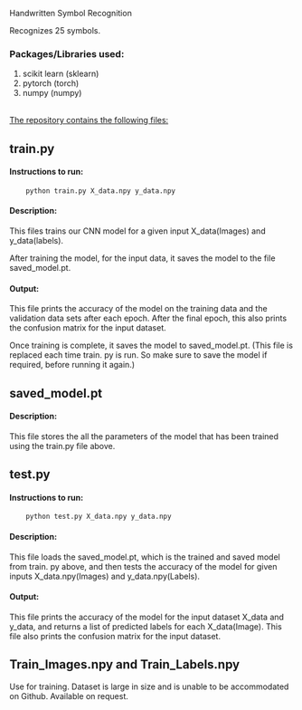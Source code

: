 Handwritten Symbol Recognition

Recognizes 25 symbols.


### Packages/Libraries used:
1. scikit learn (sklearn)
2. pytorch (torch)
3. numpy (numpy)


\
<ins>The repository contains the following files:</ins>

## train&#46;py
#### Instructions to run:
        python train.py X_data.npy y_data.npy

#### Description:
This files trains our CNN model for a given input X_data(Images) and y_data(labels).

After training the model, for the input data, it saves the model to the file saved_model.pt.

#### Output:
This file prints the accuracy of the model on the training data and the validation data sets after each epoch. After the final epoch, this also prints the confusion matrix for the input dataset.

Once training is complete, it saves the model to saved_model.pt. (This file is replaced each time train. py is run. So make sure to save the model if required, before running it again.)

## saved_model&#46;pt

#### Description:
This file stores the all the parameters of the model that has been trained using the train&#46;py file above.

## test&#46;py

#### Instructions to run:
        python test.py X_data.npy y_data.npy
#### Description:
This file loads the saved_model.pt, which is the trained and saved model from train. py above, and then tests the accuracy of the model for given inputs X_data.npy(Images) and y_data.npy(Labels).

#### Output:
This file prints the accuracy of the model for the input dataset X_data and y_data, and returns a list of predicted labels for each X_data(Image). This file also prints the confusion matrix for the input dataset.

## Train_Images.npy and Train_Labels.npy
Use for training. 
Dataset is large in size and is unable to be accommodated on Github. Available on request.
